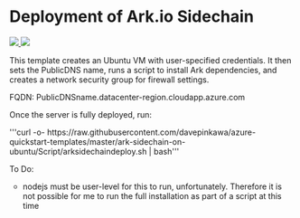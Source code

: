 # Deployment of Ark.io Sidechain

<a href="https://portal.azure.com/#create/Microsoft.Template/uri/https%3A%2F%2Fraw.githubusercontent.com%2Fdavepinkawa%2Fazure-quickstart-templates%2Fmaster%2Fark-sidechain-on-ubuntu%2Fazuredeploy.json" target="_blank">
    <img src="http://azuredeploy.net/deploybutton.png"/>
</a>
<a href="http://armviz.io/#/?load=https%3A%2F%2Fraw.githubusercontent.com%2Fdavepinkawa%2Fazure-quickstart-templates%2Fmaster%2Fark-sidechain-on-ubuntu%2Fazuredeploy.json" target="_blank">
    <img src="http://armviz.io/visualizebutton.png"/>
</a>

<p>This template creates an Ubuntu VM with user-specified credentials. It then sets the PublicDNS name, runs a script to install Ark dependencies, and creates a network security group for firewall settings.</p>
<p>FQDN:  PublicDNSname.datacenter-region.cloudapp.azure.com</p>
<p>Once the server is fully deployed, run: <p> 
'''curl -o- https://raw.githubusercontent.com/davepinkawa/azure-quickstart-templates/master/ark-sidechain-on-ubuntu/Script/arksidechaindeploy.sh | bash'''

<p>To Do:</p>
<ul style="list-style-type:circle">
    <li>nodejs must be user-level for this to run, unfortunately. Therefore it is not possible for me to run the full installation as part of a script at this time</li
</ul>




